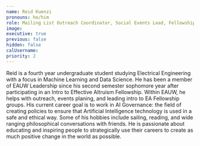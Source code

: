 ```yaml
---
name: Reid Kuenzi
pronouns: he/him
role: Mailing List Outreach Coordinator, Social Events Lead, Fellowship Coordinator
image:
executive: true
previous: false
hidden: false
calUsername:
priority: 2
---
```


Reid is a fourth year undergraduate student studying Electrical Engineering with a focus in Machine Learning and Data Science. He has been a member of EAUW Leadership since his second semester sophomore year after participating in an Intro to Effective Altruism Fellowship. Within EAUW, he helps with outreach, events planing, and leading intro to EA Fellowship groups. His current career goal is to work in AI Governance: the field of creating policies to ensure that Artificial Intelligence technology is used in a safe and ethical way. Some of his hobbies include sailing, reading, and wide ranging philosophical conversations with friends. He is passionate about educating and inspiring people to strategically use their careers to create as much positive change in the world as possible.
